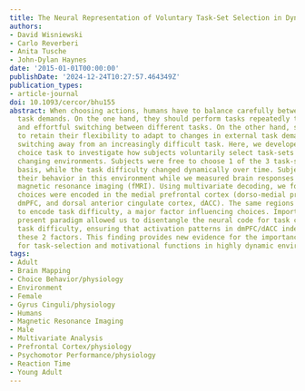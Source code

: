 ```yaml
---
title: The Neural Representation of Voluntary Task-Set Selection in Dynamic Environments
authors:
- David Wisniewski
- Carlo Reverberi
- Anita Tusche
- John-Dylan Haynes
date: '2015-01-01T00:00:00'
publishDate: '2024-12-24T10:27:57.464349Z'
publication_types:
- article-journal
doi: 10.1093/cercor/bhu155
abstract: When choosing actions, humans have to balance carefully between different
  task demands. On the one hand, they should perform tasks repeatedly to avoid frequent
  and effortful switching between different tasks. On the other hand, subjects have
  to retain their flexibility to adapt to changes in external task demands such as
  switching away from an increasingly difficult task. Here, we developed a difficulty-based
  choice task to investigate how subjects voluntarily select task-sets in predictably
  changing environments. Subjects were free to choose 1 of the 3 task-sets on a trial-by-trial
  basis, while the task difficulty changed dynamically over time. Subjects self-sequenced
  their behavior in this environment while we measured brain responses with functional
  magnetic resonance imaging (fMRI). Using multivariate decoding, we found that task
  choices were encoded in the medial prefrontal cortex (dorso-medial prefrontal cortex,
  dmPFC, and dorsal anterior cingulate cortex, dACC). The same regions were found
  to encode task difficulty, a major factor influencing choices. Importantly, the
  present paradigm allowed us to disentangle the neural code for task choices and
  task difficulty, ensuring that activation patterns in dmPFC/dACC independently encode
  these 2 factors. This finding provides new evidence for the importance of the dmPFC/dACC
  for task-selection and motivational functions in highly dynamic environments.
tags:
- Adult
- Brain Mapping
- Choice Behavior/physiology
- Environment
- Female
- Gyrus Cinguli/physiology
- Humans
- Magnetic Resonance Imaging
- Male
- Multivariate Analysis
- Prefrontal Cortex/physiology
- Psychomotor Performance/physiology
- Reaction Time
- Young Adult
---
```

